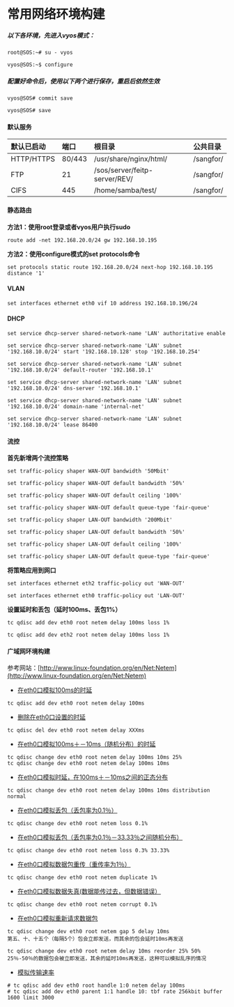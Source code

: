 # 常用网络环境构建

##### **以下各环境，先进入vyos模式：**

```
root@SOS:~# su - vyos

vyos@SOS:~$ configure
```

##### 配置好命令后，使用以下两个进行保存，重启后依然生效

```
vyos@SOS# commit save

vyos@SOS# save
```

#### 默认服务

| **默认已启动** | **端口** | **根目录** | **公共目录** |
| :--- | :--- | :--- | :--- |
| HTTP/HTTPS | 80/443 | /usr/share/nginx/html/ | /sangfor/ |
| FTP | 21 | /sos/server/feitp-server/REV/ | /sangfor/ |
| CIFS | 445 | /home/samba/test/ | /sangfor/ |

#### 静态路由

**方法1：使用root登录或者vyos用户执行sudo**

`route add -net 192.168.20.0/24 gw 192.168.10.195`

**方法2：使用configure模式的set protocols命令**

`set protocols static route 192.168.20.0/24 next-hop 192.168.10.195 distance '1'`

#### VLAN

`set interfaces ethernet eth0 vif 10 address 192.168.10.196/24`

#### DHCP

```
set service dhcp-server shared-network-name 'LAN' authoritative enable

set service dhcp-server shared-network-name 'LAN' subnet '192.168.10.0/24' start '192.168.10.128' stop '192.168.10.254'

set service dhcp-server shared-network-name 'LAN' subnet '192.168.10.0/24' default-router '192.168.10.1'

set service dhcp-server shared-network-name 'LAN' subnet '192.168.10.0/24' dns-server '192.168.10.1'

set service dhcp-server shared-network-name 'LAN' subnet '192.168.10.0/24' domain-name 'internal-net'

set service dhcp-server shared-network-name 'LAN' subnet '192.168.10.0/24' lease 86400
```

#### 流控

**首先新增两个流控策略**

```
set traffic-policy shaper WAN-OUT bandwidth '50Mbit'

set traffic-policy shaper WAN-OUT default bandwidth '50%'

set traffic-policy shaper WAN-OUT default ceiling '100%'

set traffic-policy shaper WAN-OUT default queue-type 'fair-queue'

set traffic-policy shaper LAN-OUT bandwidth '200Mbit'

set traffic-policy shaper LAN-OUT default bandwidth '50%'

set traffic-policy shaper LAN-OUT default ceiling '100%'

set traffic-policy shaper LAN-OUT default queue-type 'fair-queue'
```

**将策略应用到网口**

```
set interfaces ethernet eth2 traffic-policy out 'WAN-OUT'

set interfaces ethernet eth0 traffic-policy out 'LAN-OUT'
```

**设置延时和丢包（延时100ms、丢包1%）**

```
tc qdisc add dev eth0 root netem delay 100ms loss 1%

tc qdisc add dev eth2 root netem delay 100ms loss 1%
```

#### 广域网环境构建

参考网站：[http://www.linux-foundation.org/en/Net:Netem](http://www.linux-foundation.org/en/Net:Netem)

* [在eth0口模拟100ms的时延](http://www.linux-foundation.org/en/Net:Netem)

```
tc qdisc add dev eth0 root netem delay 100ms
```

* [删除在eth0口设置的时延](http://www.linux-foundation.org/en/Net:Netem)

```
tc qdisc del dev eth0 root netem delay XXXms
```

* [在eth0口模拟100ms＋－10ms（随机分布）的时延](http://www.linux-foundation.org/en/Net:Netem)

```
tc qdisc change dev eth0 root netem delay 100ms 10ms 25%
tc qdisc change dev eth0 root netem delay 100ms 10ms
```

* [在eth0口模拟时延，在100ms＋－10ms之间的正态分布](http://www.linux-foundation.org/en/Net:Netem)

```
tc qdisc change dev eth0 root netem delay 100ms 10ms distribution normal
```

* [在eth0口模拟丢包（丢包率为0.1％）](http://www.linux-foundation.org/en/Net:Netem)

```
tc qdisc change dev eth0 root netem loss 0.1%
```

* [在eth0口模拟丢包（丢包率为0.1％－33.33％之间随机分布）](http://www.linux-foundation.org/en/Net:Netem)

```
tc qdisc change dev eth0 root netem loss 0.3% 33.33%
```

* [在eth0口模拟数据包重传（重传率为1％）](http://www.linux-foundation.org/en/Net:Netem)

```
tc qdisc change dev eth0 root netem duplicate 1%
```

* [在eth0口模拟数据失真\(数据能传过去，但数据错误）](http://www.linux-foundation.org/en/Net:Netem)

```
tc qdisc change dev eth0 root netem corrupt 0.1%
```

* [在eth0口模拟重新请求数据包](http://www.linux-foundation.org/en/Net:Netem)

```
tc qdisc change dev eth0 root netem gap 5 delay 10ms 
第五、十、十五个（每隔5个）包会立即发送，而其余的包会延时10ms再发送
```

```
tc qdisc change dev eth0 root netem delay 10ms reorder 25% 50% 
25％-50％的数据包会被立即发送，其余的延时10ms再发送，这种可以模拟乱序的情况
```

* [模拟传输速率](http://www.linux-foundation.org/en/Net:Netem)

```
# tc qdisc add dev eth0 root handle 1:0 netem delay 100ms
# tc qdisc add dev eth0 parent 1:1 handle 10: tbf rate 256kbit buffer 1600 limit 3000
```




